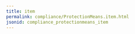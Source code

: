 ```yaml
---
title: item
permalink: compliance/ProtectionMeans.item.html
jsonid: compliance_protectionmeans_item
---
```

